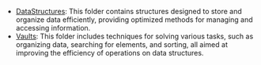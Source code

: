 - [DataStructures](https://github.com/PabloRosas17/Vaults/tree/main/EclipseCpp/Cpp/src/datastructures): This folder contains structures designed to store and organize data efficiently, providing optimized methods for managing and accessing information.
- [Vaults](https://github.com/PabloRosas17/Vaults/tree/main/EclipseCpp/Cpp/src/Vaults): This folder includes techniques for solving various tasks, such as organizing data, searching for elements, and sorting, all aimed at improving the efficiency of operations on data structures.